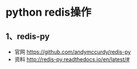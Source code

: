 python redis操作
==

## 1、redis-py
- 官网
https://github.com/andymccurdy/redis-py
- 资料
http://redis-py.readthedocs.io/en/latest/#
